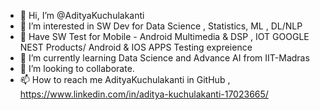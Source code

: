 - 👋 Hi, I’m @AdityaKuchulakanti
- 👀 I’m interested in SW Dev for Data Science , Statistics,  ML , DL/NLP
- 👀 Have SW Test for  Mobile - Android Multimedia & DSP , IOT GOOGLE NEST Products/ Android & IOS APPS Testing expreience 
- 🌱 I’m currently learning Data Science and Advance AI from IIT-Madras
- 💞️ I’m looking to collaborate.
- 📫 How to reach me AdityaKuchulakanti in GitHub , https://www.linkedin.com/in/aditya-kuchulakanti-17023665/

<!---
AdityaKuchulakanti/AdityaKuchulakanti is a ✨ special ✨ repository because its `README.md` (this file) appears on your GitHub profile.
You can click the Preview link to take a look at your changes.
--->
